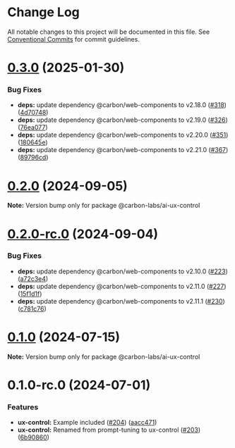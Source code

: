 # Change Log

All notable changes to this project will be documented in this file.
See [Conventional Commits](https://conventionalcommits.org) for commit guidelines.

# [0.3.0](https://github.com/carbon-design-system/carbon-labs/compare/@carbon-labs/ai-ux-control@0.1.0-rc.0...@carbon-labs/ai-ux-control@0.3.0) (2025-01-30)


### Bug Fixes

* **deps:** update dependency @carbon/web-components to v2.18.0 ([#318](https://github.com/carbon-design-system/carbon-labs/issues/318)) ([4d70748](https://github.com/carbon-design-system/carbon-labs/commit/4d707483ceb69b728c75b4e05746eccbf2d2edb9))
* **deps:** update dependency @carbon/web-components to v2.19.0 ([#326](https://github.com/carbon-design-system/carbon-labs/issues/326)) ([76ea077](https://github.com/carbon-design-system/carbon-labs/commit/76ea077a3b1aa313e47b399cd9cea865d9d37641))
* **deps:** update dependency @carbon/web-components to v2.20.0 ([#351](https://github.com/carbon-design-system/carbon-labs/issues/351)) ([180645e](https://github.com/carbon-design-system/carbon-labs/commit/180645e976108e588d302dffb2b93fa8c2e688da))
* **deps:** update dependency @carbon/web-components to v2.21.0 ([#367](https://github.com/carbon-design-system/carbon-labs/issues/367)) ([89796cd](https://github.com/carbon-design-system/carbon-labs/commit/89796cdbf0cf36a338102638362855d5ebc76bf5))





# [0.2.0](https://github.com/carbon-design-system/carbon-labs/compare/@carbon-labs/ai-ux-control@0.2.0-rc.0...@carbon-labs/ai-ux-control@0.2.0) (2024-09-05)

**Note:** Version bump only for package @carbon-labs/ai-ux-control





# [0.2.0-rc.0](https://github.com/carbon-design-system/carbon-labs/compare/@carbon-labs/ai-ux-control@0.1.0-rc.0...@carbon-labs/ai-ux-control@0.2.0-rc.0) (2024-09-04)


### Bug Fixes

* **deps:** update dependency @carbon/web-components to v2.10.0 ([#223](https://github.com/carbon-design-system/carbon-labs/issues/223)) ([a72c3e4](https://github.com/carbon-design-system/carbon-labs/commit/a72c3e4bc8dbd4063feac9352490ded6819e432c))
* **deps:** update dependency @carbon/web-components to v2.11.0 ([#227](https://github.com/carbon-design-system/carbon-labs/issues/227)) ([15f1d1f](https://github.com/carbon-design-system/carbon-labs/commit/15f1d1f75f31dbd9cfbb46cbfcb96b02492dbd4d))
* **deps:** update dependency @carbon/web-components to v2.11.1 ([#230](https://github.com/carbon-design-system/carbon-labs/issues/230)) ([c781c76](https://github.com/carbon-design-system/carbon-labs/commit/c781c76d23d4d268c77ea4dc3f98a38c898f2d51))





# [0.1.0](https://github.com/carbon-design-system/carbon-labs/compare/@carbon-labs/ai-ux-control@0.1.0-rc.0...@carbon-labs/ai-ux-control@0.1.0) (2024-07-15)

**Note:** Version bump only for package @carbon-labs/ai-ux-control





# 0.1.0-rc.0 (2024-07-01)


### Features

* **ux-control:** Example included ([#204](https://github.com/carbon-design-system/carbon-labs/issues/204)) ([aacc471](https://github.com/carbon-design-system/carbon-labs/commit/aacc471bd702f2ef957ba2e2c40b70d768b39b60))
* **ux-control:** Renamed from prompt-tuning to ux-control ([#203](https://github.com/carbon-design-system/carbon-labs/issues/203)) ([6b90860](https://github.com/carbon-design-system/carbon-labs/commit/6b9086077100820708d240c9f57ddc7b21a0c41a))
